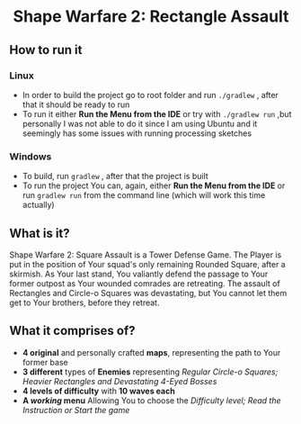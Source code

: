 <center><h1> Shape Warfare 2: Rectangle Assault </h1></center>

## How to run it

### Linux
- In order to build the project go to root folder and run `./gradlew` , after that it should be ready to run
- To run it either <b>Run the Menu from the IDE</b> or try with `./gradlew run` ,but personally I was not able to do it since I am using Ubuntu and it seemingly has some issues with running processing sketches

### Windows
- To build, run `gradlew` , after that the project is built
- To run the project You can, again, either <b>Run the Menu from the IDE</b> or run `gradlew run` from the command line (which will work this time actually)


## What is it?

Shape Warfare 2: Square Assault is a Tower Defense Game. The Player is put in the position of Your squad's only remaining Rounded Square, after a skirmish. As Your last stand, You valiantly defend the passage to Your former outpost as Your wounded comrades are retreating. The assault of Rectangles and Circle-o Squares was devastating, but You cannot let them get to Your brothers, before they retreat. 

## What it comprises of?

- **4 original** and personally crafted **maps**, representing the path to Your former base
- **3 different** types of **Enemies** representing *Regular Circle-o Squares; Heavier Rectangles and Devastating 4-Eyed Bosses*
- **4 levels of difficulty** with **10 waves each**
- **A *working* menu** Allowing You to choose the *Difficulty level; Read the Instruction or Start the game* 
